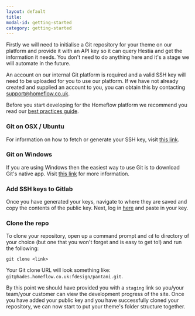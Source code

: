 ```yaml
---
layout: default
title:
modal-id: getting-started
category: getting-started
---
```

Firstly we will need to initialise a Git repository for your theme on our platform and provide it with an API key so it can query Hestia and get the information it needs. You don't need to do anything here and it's a stage we will automate in the future.

An account on our internal Git platform is required and a valid SSH key will need to be uploaded for you to use our platform. If we have not already created and supplied an account to you, you can obtain this by contacting support@homeflow.co.uk.

Before you start developing for the Homeflow platform we recommend you read our [best practices guide](/best-practices).

### Git on OSX / Ubuntu
For information on how to fetch or generate your SSH key, visit [this link](https://help.github.com/articles/generating-ssh-keys#platform-mac).

### Git on Windows
If you are using Windows then the easiest way to use Git is to download Git's native app. Visit [this link](https://help.github.com/articles/generating-ssh-keys#platform-windows) for more information.

### Add SSH keys to Gitlab

Once you have generated your keys, navigate to where they are saved and copy the contents of the public key. Next, log in [here](http://hades.homeflow.co.uk/keys) and paste in your key.

### Clone the repo
To clone your repository, open up a command prompt and ``cd`` to directory of your choice (but one that you won't forget and is easy to get to!) and run the following:

``git clone <link>``

Your Git clone URL will look something like: ``git@hades.homeflow.co.uk:fdesign/pantani.git``.

By this point we should have provided you with a ``staging`` link so you/your team/your customer can view the development progress of the site. Once you have added your public key and you have successfully cloned your repository, we can now start to put your theme's folder structure together.
